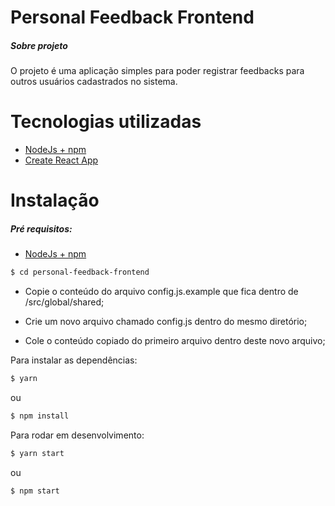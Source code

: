 # Personal Feedback Frontend

##### Sobre projeto

O projeto é uma aplicação simples para poder registrar feedbacks para outros usuários cadastrados no sistema.

# Tecnologias utilizadas

- [NodeJs + npm](https://nodejs.org/en/)
- [Create React App](https://create-react-app.dev/docs/getting-started/)

# Instalação

##### Pré requisitos:

- [NodeJs + npm](https://nodejs.org/en/)

```sh
$ cd personal-feedback-frontend
```

- Copie o conteúdo do arquivo config.js.example que fica dentro de /src/global/shared;

- Crie um novo arquivo chamado config.js dentro do mesmo diretório;
- Cole o conteúdo copiado do primeiro arquivo dentro deste novo arquivo;

Para instalar as dependências:

```sh
$ yarn
```

ou

```sh
$ npm install
```

Para rodar em desenvolvimento:

```sh
$ yarn start
```

ou

```sh
$ npm start
```
